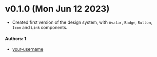 
# v0.1.0 (Mon Jun 12 2023)

- Created first version of the design system, with `Avatar`, `Badge`, `Button`, `Icon` and `Link` components.

#### Authors: 1

- [your-username](https://github.com/your-username)